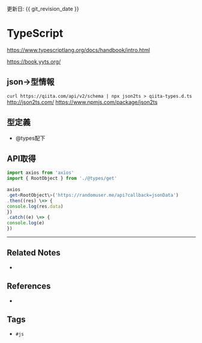 更新日: {{ git_revision_date }}

# TypeScript

https://www.typescriptlang.org/docs/handbook/intro.html

https://book.yyts.org/

## json→型情報
`curl https://qiita.com/api/v2/schema | npx json2ts > qiita-types.d.ts`
http://json2ts.com/
https://www.npmjs.com/package/json2ts

## 型定義
- @types配下

## API取得
```ts
import axios from 'axios'
import { RootObject } from './@types/get'
 
axios
.get<RootObject\>('https://randomuser.me/api?callback=jsonData')
.then((res) \=> {
console.log(res.data)
})
.catch((e) \=> {
console.log(e)
})
```


---
## Related Notes
- 

## References
- 

## Tags
- `#js`